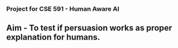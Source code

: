 ### Project for CSE 591 - Human Aware AI

## Aim - To test if persuasion works as proper explanation for humans. 
